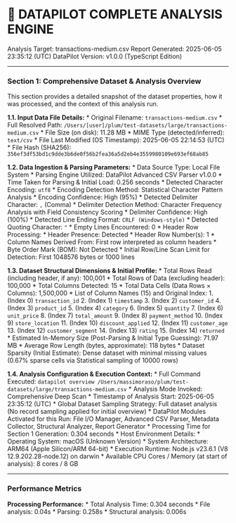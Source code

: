 🤖 DATAPILOT COMPLETE ANALYSIS ENGINE
======================================
Analysis Target: transactions-medium.csv
Report Generated: 2025-06-05 23:35:12 (UTC)
DataPilot Version: v1.0.0 (TypeScript Edition)

---
### Section 1: Comprehensive Dataset & Analysis Overview
This section provides a detailed snapshot of the dataset properties, how it was processed, and the context of this analysis run.

**1.1. Input Data File Details:**
    * Original Filename: `transactions-medium.csv`
    * Full Resolved Path: `/Users/[user]/plum/test-datasets/large/transactions-medium.csv`
    * File Size (on disk): 11.28 MB
    * MIME Type (detected/inferred): `text/csv`
    * File Last Modified (OS Timestamp): 2025-06-05 22:14:53 (UTC)
    * File Hash (SHA256): `356ef3df53bd1c9dde3b6de0f56b2fea36a5d2eb4e3559980109e693ef68ab85`

**1.2. Data Ingestion & Parsing Parameters:**
    * Data Source Type: Local File System
    * Parsing Engine Utilized: DataPilot Advanced CSV Parser v1.0.0
    * Time Taken for Parsing & Initial Load: 0.256 seconds
    * Detected Character Encoding: `utf8`
        * Encoding Detection Method: Statistical Character Pattern Analysis
        * Encoding Confidence: High (95%)
    * Detected Delimiter Character: `,` (Comma)
        * Delimiter Detection Method: Character Frequency Analysis with Field Consistency Scoring
        * Delimiter Confidence: High (100%)
    * Detected Line Ending Format: `CRLF (Windows-style)`
    * Detected Quoting Character: `"`
        * Empty Lines Encountered: 0
    * Header Row Processing:
        * Header Presence: Detected
        * Header Row Number(s): 1
        * Column Names Derived From: First row interpreted as column headers
    * Byte Order Mark (BOM): Not Detected
    * Initial Row/Line Scan Limit for Detection: First 1048576 bytes or 1000 lines

**1.3. Dataset Structural Dimensions & Initial Profile:**
    * Total Rows Read (including header, if any): 100,001
    * Total Rows of Data (excluding header): 100,000
    * Total Columns Detected: 15
    * Total Data Cells (Data Rows × Columns): 1,500,000
    * List of Column Names (15) and Original Index:
        1.  (Index 0) `transaction_id`
        2.  (Index 1) `timestamp`
        3.  (Index 2) `customer_id`
        4.  (Index 3) `product_id`
        5.  (Index 4) `category`
        6.  (Index 5) `quantity`
        7.  (Index 6) `unit_price`
        8.  (Index 7) `total_amount`
        9.  (Index 8) `payment_method`
        10.  (Index 9) `store_location`
        11.  (Index 10) `discount_applied`
        12.  (Index 11) `customer_age`
        13.  (Index 12) `customer_segment`
        14.  (Index 13) `rating`
        15.  (Index 14) `returned`
    * Estimated In-Memory Size (Post-Parsing & Initial Type Guessing): 71.97 MB
    * Average Row Length (bytes, approximate): 118 bytes
    * Dataset Sparsity (Initial Estimate): Dense dataset with minimal missing values (0.67% sparse cells via Statistical sampling of 10000 rows)

**1.4. Analysis Configuration & Execution Context:**
    * Full Command Executed: `datapilot overview /Users/massimoraso/plum/test-datasets/large/transactions-medium.csv`
    * Analysis Mode Invoked: Comprehensive Deep Scan
    * Timestamp of Analysis Start: 2025-06-05 23:35:12 (UTC)
    * Global Dataset Sampling Strategy: Full dataset analysis (No record sampling applied for initial overview)
    * DataPilot Modules Activated for this Run: File I/O Manager, Advanced CSV Parser, Metadata Collector, Structural Analyzer, Report Generator
    * Processing Time for Section 1 Generation: 0.304 seconds
    * Host Environment Details:
        * Operating System: macOS (Unknown Version)
        * System Architecture: ARM64 (Apple Silicon/ARM 64-bit)
        * Execution Runtime: Node.js v23.6.1 (V8 12.9.202.28-node.12) on darwin
        * Available CPU Cores / Memory (at start of analysis): 8 cores / 8 GB

---
### Performance Metrics

**Processing Performance:**
    * Total Analysis Time: 0.304 seconds
    * File analysis: 0.04s
    * Parsing: 0.258s
    * Structural analysis: 0.006s